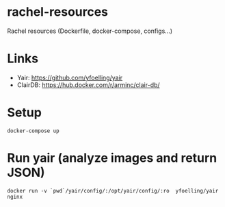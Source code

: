 # rachel-resources
Rachel resources (Dockerfile, docker-compose, configs...)

# Links

* Yair: https://github.com/yfoelling/yair
* ClairDB: https://hub.docker.com/r/arminc/clair-db/

# Setup
`docker-compose up`

# Run yair (analyze images and return JSON)
```
docker run -v `pwd`/yair/config/:/opt/yair/config/:ro  yfoelling/yair nginx
```
